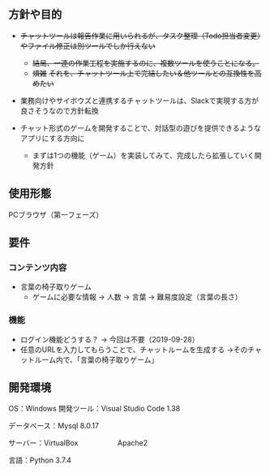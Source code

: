 ﻿## 方針や目的
- ~~チャットツールは報告作業に用いられるが、タスク整理（Todo担当者変更）やファイル修正は別ツールでしか行えない~~
  - ~~結局、一連の作業工程を実施するのに、複数ツールを使うことになる。~~
  - ~~煩雑~~
~~それを、チャットツール上で完結したい＆他ツールとの互換性を高めたい~~

- 業務向けやサイボウズと連携するチャットツールは、Slackで実現する方が<br>良さそうなので方針転換
- チャット形式のゲームを開発することで、対話型の遊びを提供できるような<br>アプリにする方向に
  - まずは1つの機能（ゲーム）を実装してみて、完成したら拡張していく開発方針

## 使用形態
PCブラウザ（第一フェーズ）

## 要件
### コンテンツ内容
- 言葉の椅子取りゲーム
  - ゲームに必要な情報
     → 人数
     → 言葉
     → 難易度設定（言葉の長さ）
### 機能
- ログイン機能どうする？
→ 今回は不要（2019-09-28）
- 任意のURLを入力してもらうことで、チャットルームを生成する
→そのチャットルーム内で、「言葉の椅子取りゲーム」

## 開発環境
OS：Windows
開発ツール：Visual Studio Code 1.38

データベース：Mysql 8.0.17

サーバー：VirtualBox
　　　　　
          Apache2

言語：Python 3.7.4


